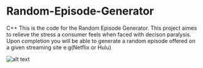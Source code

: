 # Random-Episode-Generator
C++
This is the code for the Random Episode Generator. This project aimes to relieve the stress a consumer feels when faced with decison paralysis. Upon completion you will be able to generate a random episode offered on a given streaming site e.g(Netflix or Hulu)




![alt text](https://lh3.googleusercontent.com/B_en6z-ml6yC1FSXgbOhZdtWboKYnnmlS99GBzPQeYES2CAEkBnfADirUdYQXlr-INJq-Lhp=w640-h400-e365) 
